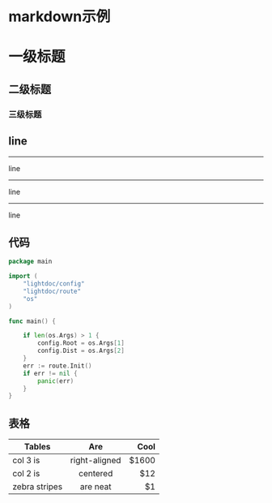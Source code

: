 # markdown示例


# 一级标题

## 二级标题

### 三级标题

## line
* * * 
line
 
* * * 
line
 
* * * 
line

## 代码


```  go
package main

import (
	"lightdoc/config"
	"lightdoc/route"
	"os"
)

func main() {

	if len(os.Args) > 1 {
		config.Root = os.Args[1]
		config.Dist = os.Args[2]
	}
	err := route.Init()
	if err != nil {
		panic(err)
	}
}
```

## 表格

| Tables        | Are           | Cool  |
| ------------- |:-------------:| -----:|
| col 3 is      | right-aligned | $1600 |
| col 2 is      | centered      |   $12 |
| zebra stripes | are neat      |    $1 |
